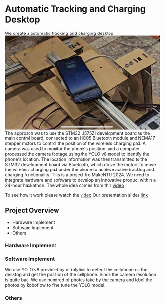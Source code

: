# Automatic Tracking and Charging Desktop

We create a automatic tracking and charging desktop. 
<img src = './success_charge.jpg'>
The approach was to use the STM32 U575ZI development board as the main control board, connected to an HC05 Bluetooth module and NEMA17 stepper motors to control the position of the wireless charging pad. A camera was used to monitor the phone's position, and a computer processed the camera footage using the YOLO v8 model to identify the phone's location. The location information was then transmitted to the STM32 development board via Bluetooth, which drove the motors to move the wireless charging pad under the phone to achieve active tracking and charging functionality.
This is a project fro MakeNTU 2024. We need to integrate hardware and software to develop an innovative product within a 24-hour hackathon.
The whole idea comes from this [video](https://www.youtube.com/watch?v=JrasYJDyg4Q)

To see how it work please watch the [video](https://drive.google.com/file/d/1D8ejN8aws75AzB3uTx0aBy2nEfk7af9W/view?usp=sharing) 
Our presentation slides [link](https://docs.google.com/presentation/d/15X92Lmv90sgRnkveBSQfuRx1iELKd2kf/edit?usp=sharing&ouid=102782269072995870803&rtpof=true&sd=true)

## Project Overview

- Hardware Implement
- Software Implement
- Others

### Hardware Implement

### Software Implement
We use YOLO v8 provided by ultralytics to detect the cellphone on the desktop and get the position of the cellphone. Since the camera resolution is quite bad. We use hundred of photos take by the camera and label the photos by Roboflow to fine tune the YOLO model.

### Others

